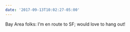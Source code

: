 ```yaml
---
date: '2017-09-13T10:02:27-05:00'
---
```

Bay Area folks: I’m en route to SF; would love to hang out!
